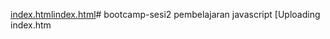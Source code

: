 [index.html](https://github.com/user-attachments/files/22430718/index.html)[index.html](https://github.com/user-attachments/files/22430708/index.html)# bootcamp-sesi2
pembelajaran javascript
[Uploading index.htm<!DOCTYPE html>
<html lang="en">
<head>
    <meta charset="UTF-8">
    <meta name="viewport" content="width=device-width, initial-scale=1.0">
    <title>Document</title>
</head>
<body>
    <script>
        // Tipe Data pada JavaScript
        // belajar variabel
        // scope variabel
        let nama = "faiz"; // string
        let angka =11;// number
        let desimal = 10.5; // float
        let alphabet = 'a'; // char
        let benar = true; // boolean
        document.write(nama)
        
        const phi = 3.14; // local scope
        document.write("<br>");
        document.write(phi);

        // tipe data object
        const person = {
            nama : "faiz",
            umur : 20,
            alamat : "mojokerto"
        };
        document.write("<br>");
        document.write(person.nama);

        // percabangan if/else
        if (angka > 10) {
            document.write("<br>");
            document.write("angka lebih besar dari 10");
        } else {
            document.write("<br>");
            document.write("angka lebih kecil dari 10");
        };

        // perulangan
        document.write("<br>");
    </script>
</body>
</html>l…]()

